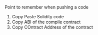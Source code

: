 Point to remember when pushing a code 
<ol>
  <li>Copy Paste Solidity code </li>
  <li>Copy ABI of the compile contract</li>
  <li> Copy COntract Address of the contract </li>
<ol>
